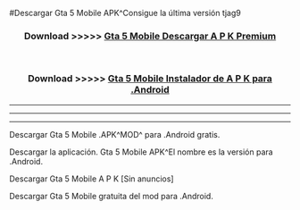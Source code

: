 #Descargar Gta 5 Mobile  APK^Consigue la última versión tjag9



<div align="center">
<h3>Download >>>>> <a href="https://es-sites.web.app/?es= Gta 5 Mobile ">Gta 5 Mobile  Descargar A P K Premium</a></h3><br>

<h3>Download >>>>> <a href="https://es-sites.web.app/?es= Gta 5 Mobile ">Gta 5 Mobile  Instalador de A P K para .Android</a></h3>
</div>


----------------------------------------------------------

----------------------------------------------------------

----------------------------------------------------------

Descargar Gta 5 Mobile  .APK^MOD^ para .Android gratis.

Descargar la aplicación. Gta 5 Mobile  APK^El nombre es la versión para .Android.

Descargar Gta 5 Mobile  A P K [Sin anuncios]

Descargar Gta 5 Mobile  gratuita del mod para .Android.